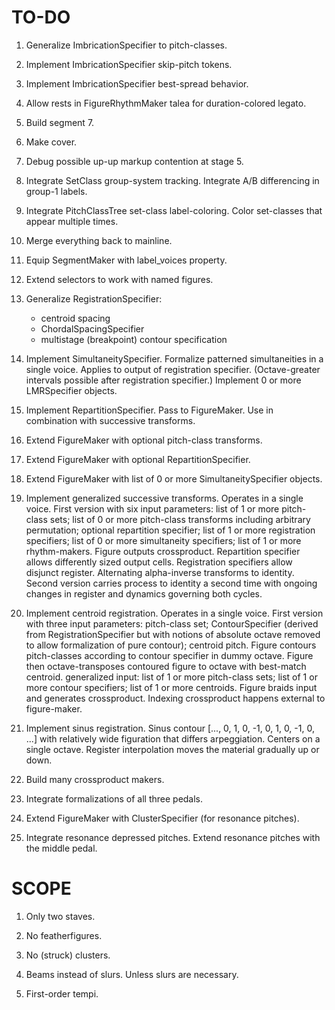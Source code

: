 TO-DO
=====

1.  Generalize ImbricationSpecifier to pitch-classes.

2.  Implement ImbricationSpecifier skip-pitch tokens.

3.  Implement ImbricationSpecifier best-spread behavior.

4.  Allow rests in FigureRhythmMaker talea for duration-colored legato.

5.  Build segment 7.

6.  Make cover.

7.  Debug possible up-up markup contention at stage 5.

8.  Integrate SetClass group-system tracking.
    Integrate A/B differencing in group-1 labels.

9.  Integrate PitchClassTree set-class label-coloring.
    Color set-classes that appear multiple times.

10. Merge everything back to mainline.

11. Equip SegmentMaker with label_voices property.

12. Extend selectors to work with named figures.

13. Generalize RegistrationSpecifier:
    * centroid spacing
    * ChordalSpacingSpecifier
    * multistage (breakpoint) contour specification

14. Implement SimultaneitySpecifier.
    Formalize patterned simultaneities in a single voice.
    Applies to output of registration specifier.
    (Octave-greater intervals possible after registration specifier.)
    Implement 0 or more LMRSpecifier objects.

15. Implement RepartitionSpecifier.
    Pass to FigureMaker.
    Use in combination with successive transforms.

16. Extend FigureMaker with optional pitch-class transforms.

17. Extend FigureMaker with optional RepartitionSpecifier.

18. Extend FigureMaker with list of 0 or more SimultaneitySpecifier objects.

19. Implement generalized successive transforms. Operates in a single voice.
    First version with six input parameters: list of 1 or more pitch-class
    sets; list of 0 or more pitch-class transforms including arbitrary
    permutation; optional repartition specifier; list of 1 or more registration
    specifiers; list of 0 or more simultaneity specifiers; list of 1 or more
    rhythm-makers. Figure outputs crossproduct. Repartition specifier allows
    differently sized output cells. Registration specifiers allow disjunct
    register. Alternating alpha-inverse transforms to identity. Second version
    carries process to identity a second time with ongoing changes in register
    and dynamics governing both cycles.

20. Implement centroid registration. Operates in a single voice. First version
    with three input parameters: pitch-class set; ContourSpecifier (derived
    from RegistrationSpecifier but with notions of absolute octave removed to
    allow formalization of pure contour); centroid pitch. Figure contours
    pitch-classes according to contour specifier in dummy octave. Figure then
    octave-transposes contoured figure to octave with best-match centroid.
    generalized input: list of 1 or more pitch-class sets; list of 1 or more
    contour specifiers; list of 1 or more centroids. Figure braids input and
    generates crossproduct. Indexing crossproduct happens external to
    figure-maker.

21. Implement sinus registration. Sinus contour [..., 0, 1, 0, -1, 0, 1, 0, -1,
    0, ...] with relatively wide figuration that differs arpeggiation. Centers
    on a single octave. Register interpolation moves the material gradually up
    or down.

22. Build many crossproduct makers.

23. Integrate formalizations of all three pedals.

24. Extend FigureMaker with ClusterSpecifier (for resonance pitches).

25. Integrate resonance depressed pitches.
    Extend resonance pitches with the middle pedal.

SCOPE
=====

1.  Only two staves.

2.  No featherfigures.

3.  No (struck) clusters.

4.  Beams instead of slurs. Unless slurs are necessary.

5.  First-order tempi.
